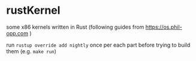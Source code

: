 # rustKernel
some x86 kernels written in Rust (following guides from https://os.phil-opp.com )

run `rustup override add nightly` once per each part before trying to build them (e.g. `make run`)
